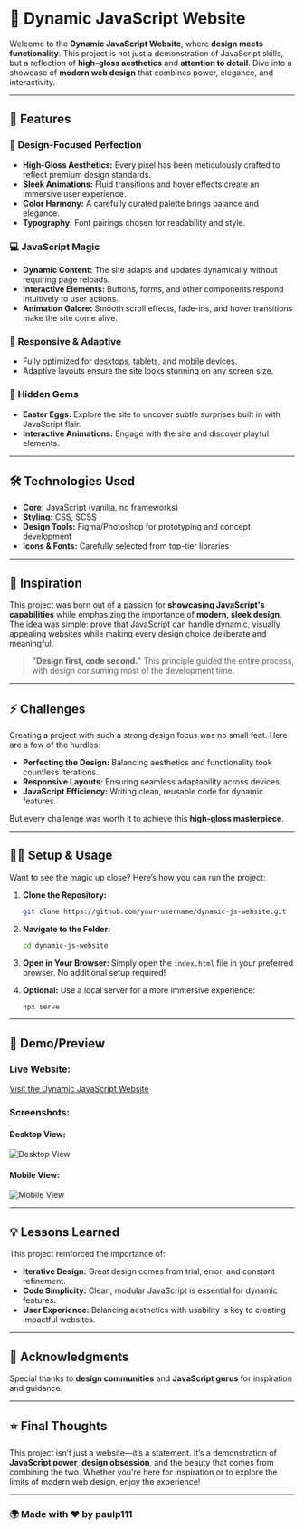# 🚀 Dynamic JavaScript Website

Welcome to the **Dynamic JavaScript Website**, where **design meets functionality**. This project is not just a demonstration of JavaScript skills, but a reflection of **high-gloss aesthetics** and **attention to detail**. Dive into a showcase of **modern web design** that combines power, elegance, and interactivity.

---

## 🌟 Features

### 🎨 **Design-Focused Perfection**
- **High-Gloss Aesthetics:** Every pixel has been meticulously crafted to reflect premium design standards.
- **Sleek Animations:** Fluid transitions and hover effects create an immersive user experience.
- **Color Harmony:** A carefully curated palette brings balance and elegance.
- **Typography:** Font pairings chosen for readability and style.

### 💻 **JavaScript Magic**
- **Dynamic Content:** The site adapts and updates dynamically without requiring page reloads.
- **Interactive Elements:** Buttons, forms, and other components respond intuitively to user actions.
- **Animation Galore:** Smooth scroll effects, fade-ins, and hover transitions make the site come alive.

### 📱 **Responsive & Adaptive**
- Fully optimized for desktops, tablets, and mobile devices.
- Adaptive layouts ensure the site looks stunning on any screen size.

### 🥚 **Hidden Gems**
- **Easter Eggs:** Explore the site to uncover subtle surprises built in with JavaScript flair.
- **Interactive Animations:** Engage with the site and discover playful elements.

---

## 🛠️ Technologies Used

- **Core:** JavaScript (vanilla, no frameworks)
- **Styling:** CSS, SCSS
- **Design Tools:** Figma/Photoshop for prototyping and concept development
- **Icons & Fonts:** Carefully selected from top-tier libraries

---

## 🌈 Inspiration

This project was born out of a passion for **showcasing JavaScript's capabilities** while emphasizing the importance of **modern, sleek design**. The idea was simple: prove that JavaScript can handle dynamic, visually appealing websites while making every design choice deliberate and meaningful.

> **"Design first, code second."** This principle guided the entire process, with design consuming most of the development time.

---

## ⚡ Challenges

Creating a project with such a strong design focus was no small feat. Here are a few of the hurdles:

- **Perfecting the Design:** Balancing aesthetics and functionality took countless iterations.
- **Responsive Layouts:** Ensuring seamless adaptability across devices.
- **JavaScript Efficiency:** Writing clean, reusable code for dynamic features.

But every challenge was worth it to achieve this **high-gloss masterpiece**.

---

## 🧑‍💻 Setup & Usage

Want to see the magic up close? Here’s how you can run the project:

1. **Clone the Repository:**
   ```bash
   git clone https://github.com/your-username/dynamic-js-website.git
   ```

2. **Navigate to the Folder:**
   ```bash
   cd dynamic-js-website
   ```

3. **Open in Your Browser:**
   Simply open the `index.html` file in your preferred browser. No additional setup required!

4. **Optional:** Use a local server for a more immersive experience:
   ```bash
   npx serve
   ```

---

## 🎥 Demo/Preview

### **Live Website:**
[Visit the Dynamic JavaScript Website]([https://yourwebsite.com](https://paulp111.github.io/Travel-Website/))

### **Screenshots:**

#### Desktop View:
![Desktop View](https://via.placeholder.com/800x400)

#### Mobile View:
![Mobile View](https://via.placeholder.com/400x800)

---

## 💡 Lessons Learned

This project reinforced the importance of:

- **Iterative Design:** Great design comes from trial, error, and constant refinement.
- **Code Simplicity:** Clean, modular JavaScript is essential for dynamic features.
- **User Experience:** Balancing aesthetics with usability is key to creating impactful websites.

---

## 🥂 Acknowledgments

Special thanks to **design communities** and **JavaScript gurus** for inspiration and guidance.

---

## ⭐ Final Thoughts

This project isn’t just a website—it’s a statement. It’s a demonstration of **JavaScript power**, **design obsession**, and the beauty that comes from combining the two. Whether you're here for inspiration or to explore the limits of modern web design, enjoy the experience!

---

### 🌍 Made with ❤️ by paulp111
